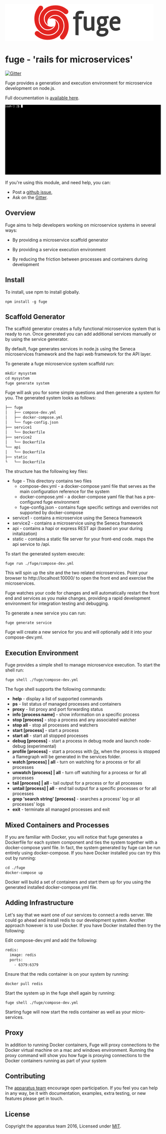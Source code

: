 ![fuge-logo](./assets/fuge-logo.png)

# fuge - 'rails for microservices'
[![Gitter][gitter-badge]][gitter-url]

Fuge provides a generation and execution environment for microservice development on node.js.

Full documentation is [available here](http://fuge.io/).

![demo](./assets/demo.gif)

If you're using this module, and need help, you can:

- Post a [github issue][],
- Ask on the [Gitter][gitter-url].

## Overview
Fuge aims to help developers working on microservice systems in several ways:

- By providing a microservice scaffold generator

- By providing a service execution environment

- By reducing the friction between processes and containers during development

## Install
To install, use npm to install globally.

```
npm install -g fuge
```

## Scaffold Generator
The scaffold generator creates a fully functional microservice system that is ready to run. Once generated you can add additional services manually or by using the service generator.

By default, fuge generates services in node.js using the Seneca microservices framework and the hapi web framework for the API layer.

To generate a fuge microservice system scaffold run:

```
mkdir mysystem
cd mysystem
fuge generate system
```

Fuge will ask you for some simple questions and then generate a system for you. The generated system looks as follows:

```
├── fuge
│   ├── compose-dev.yml
│   ├── docker-compose.yml
│   └── fuge-config.json
├── service1
│	└── Dockerfile
├── service2
│	└── Dockerfile
└── api
│	└── Dockerfile
├── static
└	└── Dockerfile
```

The structure has the following key files:

* fuge - This directory contains two files
  * compose-dev.yml - a docker-compose yaml file that serves as the main configuration reference for the system
  * docker-compose.yml - a docker-compose yaml file that has a pre-configured fuge environment
  * fuge-config.json - contains fuge specific settings and overrides not supported by docker-compose
* service1 - contains a microservice using the Seneca framework
* service2 - contains a microservice using the Seneca framework
* api - contains a hapi or express REST api (based on your during initalization)
* static - contains a static file server for your front-end code. maps the api service to /api.

To start the generated system execute:

```
fuge run ./fuge/compose-dev.yml
```

This will spin up the site and the two related microservices. Point your browser to http://localhost:10000/ to open the front end and exercise the microservices.

Fuge watches your code for changes and will automatically restart the front end and services as you make changes, providing a rapid development environment for integration testing and debugging.

To generate a new service you can run:

```
fuge generate service
```

Fuge will create a new service for you and will optionally add it into your compose-dev.yml.

## Execution Environment
Fuge provides a simple shell to manage microservice execution. To start the shell run:

```
fuge shell ./fuge/compose-dev.yml
```

The fuge shell supports the following commands:

* **help** - display a list of supported commands
* **ps** - list status of managed processes and containers
* **proxy** - list proxy and port forwarding status
* **info [process name]** - show information on a specific process
* **stop [process]** - stop a process and any associated watcher
* **stop all** - stop all processes and watchers
* **start [process]** - start a process
* **start all** - start all stopped processes
* **debug [process]** - start a process in debug mode and launch node-debug (experimental)
* **profile [process]** - start a process with [0x](http://npm.im/0x), when the process is stopped a flamegraph will be generated in the services folder. 
* **watch [process] | all** - turn on watching for a process or for all processes
* **unwatch [process] | all** - turn off watching for a process or for all processes
* **tail [process] | all** - tail output for a process or for all processes
* **untail [process] | all** - end tail output for a specific processes or for all processes
* **grep 'search string' [process]** - searches a process' log or all processes' logs
* **exit** - terminate all managed processes and exit


## Mixed Containers and Processes
If you are familiar with Docker, you will notice that fuge generates a Dockerfile for each system component and ties the system together with a docker-compose yaml file. In fact, the system generated by fuge can be run entirely using docker-compose. If you have Docker installed you can try this out by running:

```
cd ./fuge
docker-compose up
```

Docker will build a set of containers and start them up for you using the generated installed docker-compose.yml file.


## Adding Infrastructure
Let's say that we want one of our services to connect a redis server. We could go ahead and install redis to our development system. Another approach however is to use Docker. If you have Docker installed then try the following:

Edit compose-dev.yml and add the following:

```
redis:
  image: redis
  ports:
    - 6379:6379
```

Ensure that the redis container is on your system by running:

```
docker pull redis
```

Start the system up in the fuge shell again by running:

```
fuge shell ./fuge/compose-dev.yml
```

Starting fuge will now start the redis container as well as your micro-services.

## Proxy
In addition to running Docker containers, Fuge will proxy connections to the Docker virtual machine on a mac and windows environment. Running the proxy command will show you how fuge is proxying connections to the Docker containers running as part of your system


## Contributing
The [apparatus team][] encourage open participation. If you feel you can help in any way, be it with
documentation, examples, extra testing, or new features please get in touch.

## License
Copyright the apparatus team 2016, Licensed under [MIT][].

[apparatus team]: https://github.com/apparatus
[travis-badge]: https://travis-ci.org/apparatus/fuge-runner.svg
[travis-url]: https://travis-ci.org/apparatus/fuge-runner
[gitter-badge]: https://badges.gitter.im/Join%20Chat.svg
[gitter-url]: https://gitter.im/apparatus

[MIT]: ./LICENSE
[github issue]: https://github.com/apparatus/fuge-runner/issues/new
